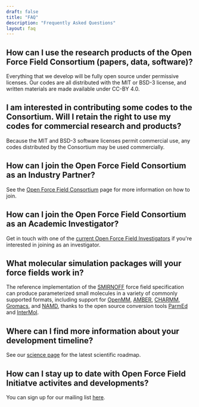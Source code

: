 ```yaml
---
draft: false
title: "FAQ"
description: "Frequently Asked Questions"
layout: faq
---
```


## How can I use the research products of the Open Force Field Consortium (papers, data, software)? 

Everything that we develop will be fully open source under permissive licenses. Our codes are all distributed with the MIT or BSD-3 license, and written materials are made available under CC-BY 4.0.

## I am interested in contributing some codes to the Consortium.  Will I retain the right to use my codes for commercial research and products?

Because the MIT and BSD-3 software licenses permit commercial use, any codes distributed by the Consortium may be used commercially.

## How can I join the Open Force Field Consortium as an Industry Partner?

See the [Open Force Field Consortium](../consortium/) page for more information on how to join.

## How can I join the Open Force Field Consortium as an Academic Investigator?

Get in touch with one of the [current Open Force Field Investigators](../members/) if you're interested in joining as an investigator.

## What molecular simulation packages will your force fields work in?

The reference implementation of the [SMIRNOFF](https://open-forcefield-toolkit.readthedocs.io/en/topology/smirnoff.html) force field specification can produce parameterized small molecules in a variety of commonly supported formats, including support for [OpenMM](http://openmm.org), [AMBER](http://ambermd.org), [CHARMM](http://www.charmm.org), [Gromacs](http://www.gromacs.org), and [NAMD](https://www.ks.uiuc.edu/Research/namd/), thanks to the open source conversion tools [ParmEd](https://parmed.github.io/ParmEd/) and [InterMol](https://intermol.readthedocs.io/).

## Where can I find more information about your development timeline?

See our [science page](../science/) for the latest scientific roadmap.

## How can I stay up to date with Open Force Field Initiatve activites and developments?

You can sign up for our mailing list [here](http://eepurl.com/dHzukb).
